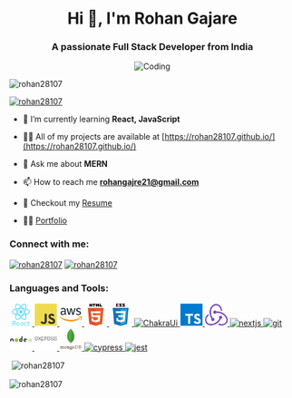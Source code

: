 <h1 align="center">Hi 👋, I'm Rohan Gajare</h1>
<h3 align="center">A passionate Full Stack Developer from India</h3>
<center>
<img  alt="Coding" width="900" height="500" src="https://i.pinimg.com/originals/a5/35/60/a53560c8088900e266880f779dacced7.gif">
</center>
<p align="left"> <img src="https://komarev.com/ghpvc/?username=rohan28107&label=Profile%20views&color=0e75b6&style=flat" alt="rohan28107" /> </p>

<p align="left"> <a href="https://github.com/ryo-ma/github-profile-trophy"><img src="https://github-profile-trophy.vercel.app/?username=rohan28107" alt="rohan28107" /></a> </p>

- 🌱 I’m currently learning **React, JavaScript**

- 👨‍💻 All of my projects are available at [https://rohan28107.github.io/](https://rohan28107.github.io/)

- 💬 Ask me about **MERN**

- 📫 How to reach me **rohangajre21@gmail.com**

- 📄 Checkout my [Resume](https://drive.google.com/file/d/1dW4RpRe9nvD8pbw7erbV9NUjNx1O0S-Z/view?usp=share_link)

- 👨‍💻 [Portfolio](https://rohan28107.github.io/)

<h3 align="left">Connect with me:</h3>
<p align="left">
<a href="https://linkedin.com/in/rohan28107" target="blank"><img align="center" src="https://raw.githubusercontent.com/rahuldkjain/github-profile-readme-generator/master/src/images/icons/Social/linked-in-alt.svg" alt="rohan28107" height="30" width="40" /></a>
<a href="https://codesandbox.com/rohan28107" target="blank"><img align="center" src="https://raw.githubusercontent.com/rahuldkjain/github-profile-readme-generator/master/src/images/icons/Social/codesandbox.svg" alt="rohan28107" height="30" width="40" /></a>
</p>

<h3 align="left">Languages and Tools:</h3>
<p align="left"> 
    <a href="https://reactjs.org/" target="_blank" rel="noreferrer"> 
        <img src="https://raw.githubusercontent.com/devicons/devicon/master/icons/react/react-original-wordmark.svg" alt="react" width="40" height="40"/> 
    </a> 
    <a href="https://developer.mozilla.org/en-US/docs/Web/JavaScript" target="_blank" rel="noreferrer">     
        <img src="https://raw.githubusercontent.com/devicons/devicon/master/icons/javascript/javascript-original.svg" alt="javascript" width="40" height="40"/> 
    </a> 
    <a href="https://aws.amazon.com" target="_blank" rel="noreferrer"> 
        <img src="https://raw.githubusercontent.com/devicons/devicon/master/icons/amazonwebservices/amazonwebservices-original-wordmark.svg" alt="aws" width="40" height="40"/> 
    </a> 
    <a href="https://www.w3.org/html/" target="_blank" rel="noreferrer"> 
        <img src="https://raw.githubusercontent.com/devicons/devicon/master/icons/html5/html5-original-wordmark.svg" alt="html5" width="40" height="40"/> 
    </a> 
    <a href="https://www.w3schools.com/css/" target="_blank" rel="noreferrer"> 
        <img src="https://raw.githubusercontent.com/devicons/devicon/master/icons/css3/css3-original-wordmark.svg" alt="css3" width="40" height="40"/> 
    </a> 
    <a href="https://chakra-ui.com/" target="_blank" rel="noreferrer"> 
        <img src="https://camo.githubusercontent.com/eec63163a5209f78e8b0e3d6ab82eb981d03c4453a7a466f4fdc063da09f2a4d/68747470733a2f2f692e696d6775722e636f6d2f454d796b5a62332e706e67" alt="ChakraUi" width="40" height="40"/> 
    </a> 
    <a href="https://www.typescriptlang.org/" target="_blank" rel="noreferrer"> 
        <img src="https://raw.githubusercontent.com/devicons/devicon/master/icons/typescript/typescript-original.svg" alt="typescript" width="40" height="40"/> 
    </a> 
    <a href="https://redux.js.org" target="_blank" rel="noreferrer"> 
        <img src="https://raw.githubusercontent.com/devicons/devicon/master/icons/redux/redux-original.svg" alt="redux" width="40" height="40"/> 
    </a> 
    <a href="https://nextjs.org/" target="_blank" rel="noreferrer"> 
        <img src="https://cdn.worldvectorlogo.com/logos/nextjs-2.svg" alt="nextjs" width="40" height="40"/> 
    </a> 
    <a href="https://git-scm.com/" target="_blank" rel="noreferrer"> 
        <img src="https://www.vectorlogo.zone/logos/git-scm/git-scm-icon.svg" alt="git" width="40" height="40"/> 
    </a> 
    <a href="https://nodejs.org" target="_blank" rel="noreferrer"> 
        <img src="https://raw.githubusercontent.com/devicons/devicon/master/icons/nodejs/nodejs-original-wordmark.svg" alt="nodejs" width="40" height="40"/> 
    </a> 
    <a href="https://expressjs.com" target="_blank" rel="noreferrer"> 
        <img src="https://raw.githubusercontent.com/devicons/devicon/master/icons/express/express-original-wordmark.svg" alt="express" width="40" height="40"/> 
    </a>  
    <a href="https://www.mongodb.com/" target="_blank" rel="noreferrer"> 
        <img src="https://raw.githubusercontent.com/devicons/devicon/master/icons/mongodb/mongodb-original-wordmark.svg" alt="mongodb" width="40" height="40"/> 
    </a> 
    <a href="https://www.cypress.io" target="_blank" rel="noreferrer"> 
        <img src="https://raw.githubusercontent.com/simple-icons/simple-icons/6e46ec1fc23b60c8fd0d2f2ff46db82e16dbd75f/icons/cypress.svg" alt="cypress" width="40" height="40"/>
    </a> 
    <a href="https://www.cypress.io" target="_blank" rel="noreferrer"> 
        <img src="https://www.vectorlogo.zone/logos/jestjsio/jestjsio-icon.svg" alt="jest" width="40" height="40"/>
    </a> 
</p>

<!-- <p><img align="left" src="https://github-readme-stats.vercel.app/api/top-langs?username=rohan28107&show_icons=true&locale=en&layout=compact" alt="rohan28107" /></p> -->

<p>&nbsp;<img align="center" src="https://github-readme-stats.vercel.app/api?username=rohan28107&show_icons=true&locale=en" alt="rohan28107" /></p>

<p><img align="center" src="https://github-readme-streak-stats.herokuapp.com/?user=rohan28107&" alt="rohan28107" /></p>
